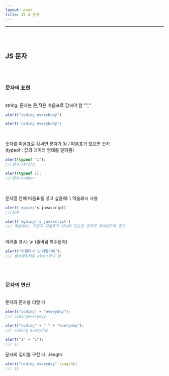 ```yaml
---
layout: post
title: JS 4 문자
---
```


---

<br><br>

## JS 문자

<br><br>

### 문자의 표현

<br>
string: 문자는 큰,작은  따옴표로 감싸야 함 "",''<br>

```javascript
alert("coding everybody")

alert('coding everybody")
```

<br>

숫자를 따옴표로 감싸면 문자가 됨 / 따옴표가 없으면 숫자<br>
(typeof : 값의 데이터 형태를 알려줌)<br>

```javascript
alert(typeof "1");
///결과:string

alert(typeof 1);
///결과:number
```

<br>

문자열 안에 따옴표를 넣고 싶을때: \ 역슬래시 사용

```javascript
alert('egoing's javascript)
///오류

alert('egoing\'s javascript')
/// 역슬래시: 구분자 따옴표가 아니라 단순한 문자로 해석하도록 강요
```

<br>
여러줄 표시: \n (줄바꿈 특수문자)

```javascript
alert("어쩔티비 \n저쩔티비");
/// 줄바꿈한채로 alert창이 뜸
```

<br><br>

### 문자의 연산

<br>
문자와 문자를 더할 때

```javascript
alert("coding" + "everyday");
/// codingeveryday

alert("coding" + " " + "everyday");
/// coding everyday

alert("1" + "1");
/// 11
```

문자의 길이를 구할 때: .length

```javascript
alert("coding everyday".length);
/// 15
```

<br>
